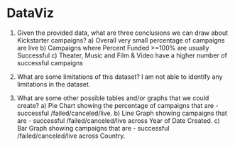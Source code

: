 # DataViz
 
1. Given the provided data, what are three conclusions we can draw about Kickstarter campaigns?
	a) Overall very small percentage of campaigns are live
	b) Campaigns where Percent Funded >=100% are usually Successful
	c) Theater, Music and Film & Video have a higher number of successful campaigns
	
2. What are some limitations of this dataset?
 	I am not able to identify any limitations in the dataset.
	
3. What are some other possible tables and/or graphs that we could create?
	a) Pie Chart showing the percentage of campaigns that are - successful /failed/canceled/live.
	b) Line Graph showing campaigns that are - successful /failed/canceled/live across Year of Date Created.
	c) Bar Graph showing campaigns that are - successful /failed/canceled/live across Country.
